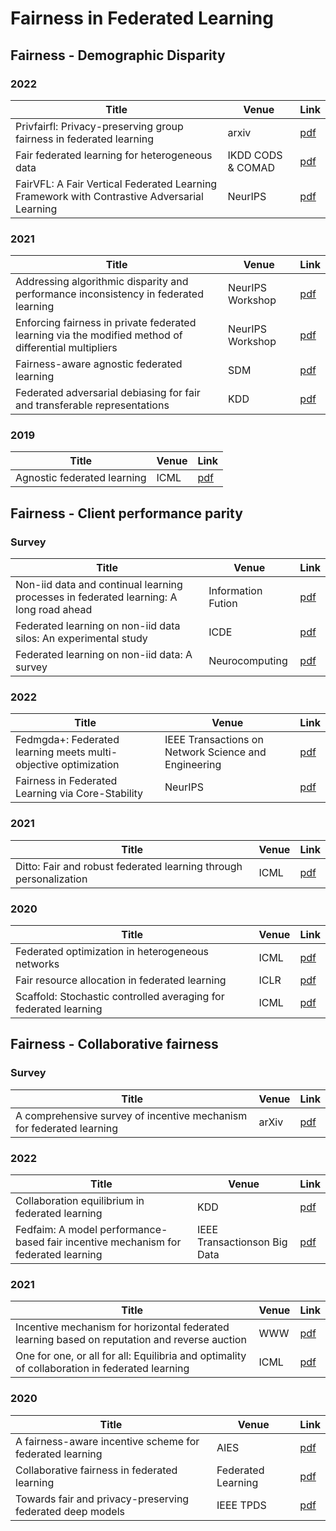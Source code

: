 # Fairness in Federated Learning


## Fairness - Demographic Disparity
### 2022
| Title                                                        | Venue      | Link                                        
| ------------------------------------------------------------ | ---------- |---------------------------------------------
 | Privfairfl: Privacy-preserving group fairness in federated learning | arxiv | [pdf](https://arxiv.org/pdf/2205.11584v1.pdf) 
| Fair federated learning for heterogeneous data | IKDD CODS & COMAD | [pdf](https://dl.acm.org/doi/fullHtml/10.1145/3493700.3493750)
|FairVFL: A Fair Vertical Federated Learning Framework with Contrastive Adversarial Learning| NeurIPS| [pdf](https://openreview.net/pdf?id=5vVSA_cdRqe)

### 2021
| Title                                                        | Venue      | Link                                        
| ------------------------------------------------------------ | ---------- |---------------------------------------------
 | Addressing algorithmic disparity and performance inconsistency in federated learning| NeurIPS Workshop| [pdf](https://arxiv.org/pdf/2108.08435.pdf)|
 |Enforcing fairness in private federated learning via the modified method of differential multipliers| NeurIPS Workshop| [pdf](https://arxiv.org/abs/2109.08604)|
 | Fairness-aware agnostic federated learning | SDM|[pdf](https://arxiv.org/pdf/2010.05057.pdf)|
 | Federated adversarial debiasing for fair and  transferable representations| KDD| [pdf](https://dl.acm.org/doi/pdf/10.1145/3447548.3467281)|
 
 
 ### 2019 
| Title                                                        | Venue      | Link                                        
| ------------------------------------------------------------ | ---------- |--------------------------------------------- 
 |Agnostic federated learning | ICML| [pdf](http://proceedings.mlr.press/v97/mohri19a/mohri19a.pdf)|
 
 
 ## Fairness - Client performance parity
 
 ### Survey
| Title                                                        | Venue      | Link                                        
| ------------------------------------------------------------ | ---------- |---------------------------------------------
|Non-iid data and continual learning processes in federated learning: A long road ahead| Information Fution| [pdf](https://arxiv.org/pdf/2111.13394.pdf)
|Federated learning on non-iid data silos: An experimental study | ICDE|[pdf](https://arxiv.org/pdf/2102.02079.pdf)
|Federated learning on non-iid data: A survey | Neurocomputing | [pdf](https://arxiv.org/pdf/2106.06843.pdf)


### 2022
| Title                                                        | Venue      | Link                                        
| ------------------------------------------------------------ | ---------- |---------------------------------------------
|Fedmgda+: Federated learning meets multi-objective optimization | IEEE Transactions on Network Science and Engineering| [pdf](https://arxiv.org/pdf/2006.11489.pdf)
|Fairness in Federated Learning via Core-Stability | NeurIPS | [pdf](https://openreview.net/pdf?id=lKULHf7oFDo)

### 2021
| Title                                                        | Venue      | Link                                        
| ------------------------------------------------------------ | ---------- |---------------------------------------------
|Ditto: Fair and robust federated learning through personalization| ICML | [pdf](http://proceedings.mlr.press/v139/li21h/li21h.pdf)


 ### 2020
| Title                                                        | Venue      | Link                                        
| ------------------------------------------------------------ | ---------- |---------------------------------------------
|Federated optimization in heterogeneous networks| ICML| [pdf](https://arxiv.org/pdf/1812.06127.pdf)
|Fair resource allocation in federated learning | ICLR | [pdf](https://arxiv.org/pdf/1905.10497.pdf)
| Scaffold: Stochastic controlled averaging for federated learning| ICML | [pdf](https://arxiv.org/pdf/1910.06378.pdf)


## Fairness - Collaborative fairness

### Survey
| Title                                                        | Venue      | Link                                        
| ------------------------------------------------------------ | ---------- |---------------------------------------------
|A comprehensive survey of incentive mechanism for federated learning| arXiv | [pdf](https://arxiv.org/pdf/2106.15406.pdf)


### 2022
| Title                                                        | Venue      | Link                                        
| ------------------------------------------------------------ | ---------- |---------------------------------------------
|Collaboration equilibrium in federated learning| KDD | [pdf](https://arxiv.org/pdf/2108.07926.pdf)
| Fedfaim: A model performance-based fair incentive mechanism for federated learning| IEEE Transactionson Big Data| [pdf](https://ieeexplore.ieee.org/document/9797864)



### 2021
| Title                                                        | Venue      | Link                                        
| ------------------------------------------------------------ | ---------- |---------------------------------------------
|Incentive mechanism for horizontal federated learning based on reputation and reverse auction | WWW | [pdf](https://dl.acm.org/doi/10.1145/3442381.3449888)
| One for one, or all for all: Equilibria and optimality of collaboration in federated learning | ICML | [pdf](https://arxiv.org/pdf/2103.03228.pdf)
 
 
 ### 2020
| Title                                                        | Venue      | Link                                        
| ------------------------------------------------------------ | ---------- |---------------------------------------------
|A fairness-aware incentive scheme for federated learning| AIES | [pdf](https://dl.acm.org/doi/10.1145/3375627.3375840)
| Collaborative fairness in federated learning | Federated Learning | [pdf](https://arxiv.org/pdf/2008.12161.pdf)
| Towards fair and privacy-preserving federated deep models | IEEE TPDS | [pdf](https://arxiv.org/pdf/1906.01167.pdf)

